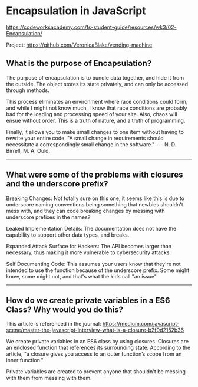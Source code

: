 # Encapsulation in JavaScript
https://codeworksacademy.com/fs-student-guide/resources/wk3/02-Encapsulation/

Project: https://github.com/VeronicaBlake/vending-machine

## What is the purpose of Encapsulation?

The purpose of encapsulation is to bundle data together, and hide it from the outside. The object stores its state privately, and can only be accessed through methods.

This process eliminates an environment where race conditions could form, and while I might not know much, I know that race conditions are probably bad for the loading and processing speed of your site. Also, chaos will ensue without order. This is a truth of nature, and a truth of programming. 

Finally, it allows you to make small changes to one item without having to rewrite your entire code. "A small change in requirements should necessitate a correspondingly small change in the software." --- N. D. Birrell, M. A. Ould,

---

## What were some of the problems with closures and the underscore prefix?

Breaking Changes: Not totally sure on this one, it seems like this is due to underscore naming conventions being something that newbies shouldn't mess with, and they can code breaking changes by messing with underscore prefixes in the names?

Leaked Implementation Details: The documentation does not have the capability to support other data types, and breaks. 

Expanded Attack Surface for Hackers: The API becomes larger than necessary, thus making it more vulnerable to cybersecurity attacks.

Self Documenting Code: This assumes your users know that they're not intended to use the function because of the underscore prefix. Some might know, some might not, and that's what the kids call "an issue". 


---

## How do we create private variables in a ES6 Class? Why would you do this?

This article is referenced in the journal: https://medium.com/javascript-scene/master-the-javascript-interview-what-is-a-closure-b2f0d2152b36

We create private variables in an ES6 class by using closures. 
Closures are an enclosed function that references its surrounding state. According to the article, "a closure gives you access to an outer function’s scope from an inner function."

Private variables are created to prevent anyone that shouldn't be messing with them from messing with them. 